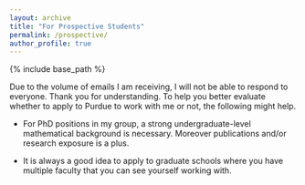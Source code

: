 ```yaml
---
layout: archive
title: "For Prospective Students"
permalink: /prospective/
author_profile: true
---
```

{% include base_path %}

Due to the volume of emails I am receiving, I will not be able to respond to everyone. Thank you for understanding. To help you better evaluate whether to apply to Purdue to work with me or not, the following might help. 

- For PhD positions in my group, a strong undergraduate-level mathematical background is necessary. Moreover publications and/or research exposure is a plus. 

- It is always a good idea to apply to graduate schools where you have multiple faculty that you can see yourself working with. 

